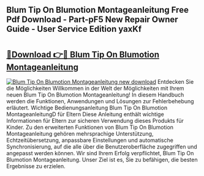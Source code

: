 ## Blum Tip On Blumotion Montageanleitung Free Pdf Download - Part-pF5 New Repair Owner Guide - User Service Edition yaxKf

# <h2><a href="http://df747wc.blite.top/?on=Blum+Tip+On+Blumotion+Montageanleitung">🔗Download 👉🔴 Blum Tip On Blumotion Montageanleitung</a></h2>

[![Blum Tip On Blumotion Montageanleitung new download](https://i.imgur.com/lujVjoI.png)](http://df747wc.blite.top/?on=Blum+Tip+On+Blumotion+Montageanleitung)
Entdecken Sie die Möglichkeiten Willkommen in der Welt der Möglichkeiten mit Ihrem neuen Blum Tip On Blumotion Montageanleitung! In diesem Handbuch werden die Funktionen, Anwendungen und Lösungen zur Fehlerbehebung erläutert. Wichtige Bedienungsanleitung Blum Tip On Blumotion MontageanleitungD für Eltern Diese Anleitung enthält wichtige Informationen für Eltern zur sicheren Verwendung dieses Produkts für Kinder. Zu den erweiterten Funktionen von Blum Tip On Blumotion Montageanleitung gehören mehrsprachige Unterstützung, Echtzeitübersetzung, anpassbare Einstellungen und automatische Synchronisierung, auf die alle über die Benutzeroberfläche zugegriffen und angepasst werden können. Wir sind Ihrem Erfolg verpflichtet, Blum Tip On Blumotion Montageanleitung. Unser Ziel ist es, Sie zu befähigen, die besten Ergebnisse zu erzielen.

